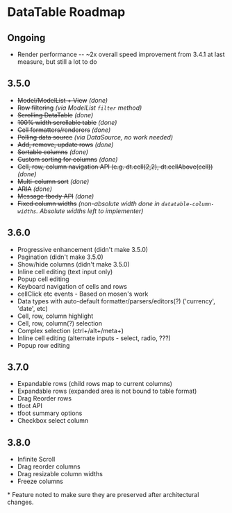 DataTable Roadmap
=================

Ongoing
-------
* Render performance -- ~2x overall speed improvement from 3.4.1 at last measure, but still a lot to do

3.5.0
-----
* <del>Model/ModelList + View</del> _(done)_
* <del>Row filtering</del> _(via ModelList `filter` method)_
* <del>Scrolling DataTable</del> _(done)_
* <del>100% width scrollable table</del> _(done)_
* <del>Cell formatters/renderers</del> _(done)_
* <del>Polling data source</del> _(via DataSource, no work needed)_
* <del>Add, remove, update rows</del> _(done)_
* <del>Sortable columns</del> _(done)_
* <del>Custom sorting for columns</del> _(done)_
* <del>Cell, row, column navigation API (e.g. dt.cell(2,2), dt.cellAbove(cell))</del> _(done)_
* <del>Multi-column sort</del> _(done)_
* <del>ARIA</del> _(done)_
* <del>Message tbody API</del> _(done)_
* <del>Fixed column widths</del> _(non-absolute width done in `datatable-column-widths`. Absolute widths left to implementer)_

3.6.0
-----
* Progressive enhancement (didn't make 3.5.0)
* Pagination (didn't make 3.5.0)
* Show/hide columns (didn't make 3.5.0)
* Inline cell editing (text input only)
* Popup cell editing
* Keyboard navigation of cells and rows
* cellClick etc events - Based on mosen's work
* Data types with auto-default formatter/parsers/editors(?) ('currency', 'date', etc)
* Cell, row, column highlight
* Cell, row, column(?) selection
* Complex selection (ctrl+/alt+/meta+)
* Inline cell editing (alternate inputs - select, radio, ???)
* Popup row editing

3.7.0
-----
* Expandable rows (child rows map to current columns)
* Expandable rows (expanded area is not bound to table format)
* Drag Reorder rows
* tfoot API
* tfoot summary options
* Checkbox select column

3.8.0
-----
* Infinite Scroll
* Drag reorder columns
* Drag resizable column widths
* Freeze columns

\* Feature noted to make sure they are preserved after architectural changes.
